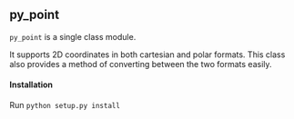 ## py_point
`py_point` is a single class module.

It supports 2D coordinates in both cartesian and polar formats. This class also provides a method of converting
 between the two formats easily.

#### Installation
Run `python setup.py install`
